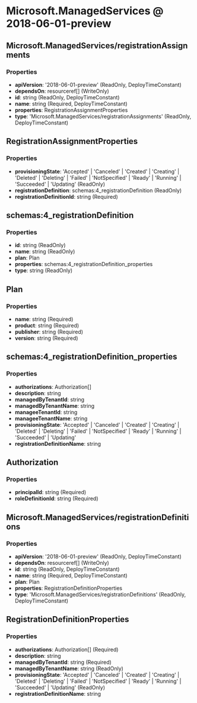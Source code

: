# Microsoft.ManagedServices @ 2018-06-01-preview

## Microsoft.ManagedServices/registrationAssignments
### Properties
* **apiVersion**: '2018-06-01-preview' (ReadOnly, DeployTimeConstant)
* **dependsOn**: resourceref[] (WriteOnly)
* **id**: string (ReadOnly, DeployTimeConstant)
* **name**: string (Required, DeployTimeConstant)
* **properties**: RegistrationAssignmentProperties
* **type**: 'Microsoft.ManagedServices/registrationAssignments' (ReadOnly, DeployTimeConstant)

## RegistrationAssignmentProperties
### Properties
* **provisioningState**: 'Accepted' | 'Canceled' | 'Created' | 'Creating' | 'Deleted' | 'Deleting' | 'Failed' | 'NotSpecified' | 'Ready' | 'Running' | 'Succeeded' | 'Updating' (ReadOnly)
* **registrationDefinition**: schemas:4_registrationDefinition (ReadOnly)
* **registrationDefinitionId**: string (Required)

## schemas:4_registrationDefinition
### Properties
* **id**: string (ReadOnly)
* **name**: string (ReadOnly)
* **plan**: Plan
* **properties**: schemas:4_registrationDefinition_properties
* **type**: string (ReadOnly)

## Plan
### Properties
* **name**: string (Required)
* **product**: string (Required)
* **publisher**: string (Required)
* **version**: string (Required)

## schemas:4_registrationDefinition_properties
### Properties
* **authorizations**: Authorization[]
* **description**: string
* **managedByTenantId**: string
* **managedByTenantName**: string
* **manageeTenantId**: string
* **manageeTenantName**: string
* **provisioningState**: 'Accepted' | 'Canceled' | 'Created' | 'Creating' | 'Deleted' | 'Deleting' | 'Failed' | 'NotSpecified' | 'Ready' | 'Running' | 'Succeeded' | 'Updating'
* **registrationDefinitionName**: string

## Authorization
### Properties
* **principalId**: string (Required)
* **roleDefinitionId**: string (Required)

## Microsoft.ManagedServices/registrationDefinitions
### Properties
* **apiVersion**: '2018-06-01-preview' (ReadOnly, DeployTimeConstant)
* **dependsOn**: resourceref[] (WriteOnly)
* **id**: string (ReadOnly, DeployTimeConstant)
* **name**: string (Required, DeployTimeConstant)
* **plan**: Plan
* **properties**: RegistrationDefinitionProperties
* **type**: 'Microsoft.ManagedServices/registrationDefinitions' (ReadOnly, DeployTimeConstant)

## RegistrationDefinitionProperties
### Properties
* **authorizations**: Authorization[] (Required)
* **description**: string
* **managedByTenantId**: string (Required)
* **managedByTenantName**: string (ReadOnly)
* **provisioningState**: 'Accepted' | 'Canceled' | 'Created' | 'Creating' | 'Deleted' | 'Deleting' | 'Failed' | 'NotSpecified' | 'Ready' | 'Running' | 'Succeeded' | 'Updating' (ReadOnly)
* **registrationDefinitionName**: string

